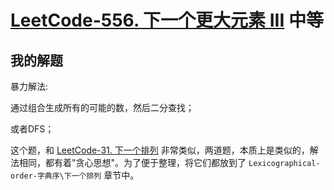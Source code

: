 # [LeetCode-556. 下一个更大元素 III](https://leetcode.cn/problems/next-greater-element-iii/) 中等



## 我的解题

暴力解法:

通过组合生成所有的可能的数，然后二分查找；

或者DFS；



这个题，和 [LeetCode-31. 下一个排列](https://leetcode.cn/problems/next-permutation/) 非常类似，两道题，本质上是类似的，解法相同，都有着"贪心思想"。为了便于整理，将它们都放到了 `Lexicographical-order-字典序\下一个排列` 章节中。







